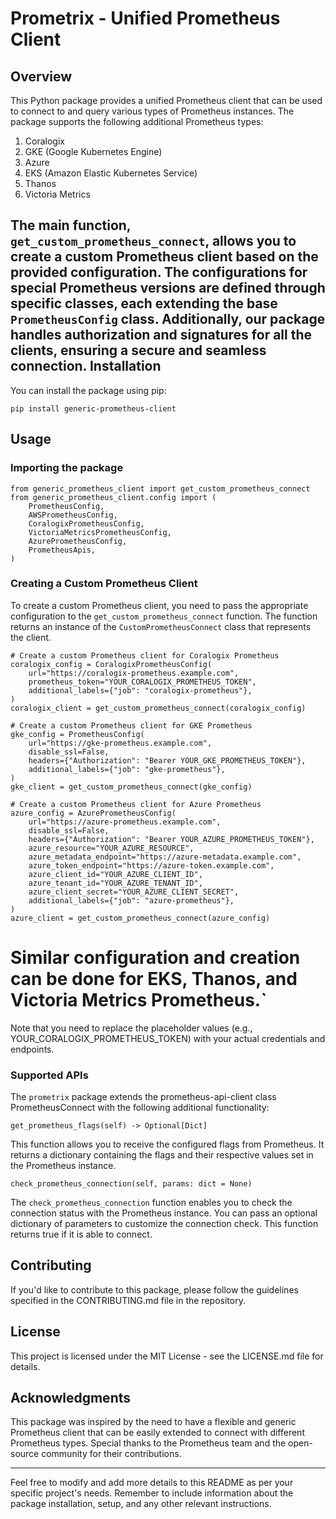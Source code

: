 Prometrix - Unified Prometheus Client
======================================================

Overview
--------

This Python package provides a unified Prometheus client that can be used to connect to and query various types of Prometheus instances. The package supports the following additional Prometheus types:

1.  Coralogix
2.  GKE (Google Kubernetes Engine)
3.  Azure
4.  EKS (Amazon Elastic Kubernetes Service)
5.  Thanos
6.  Victoria Metrics

The main function, `get_custom_prometheus_connect`, allows you to create a custom Prometheus client based on the provided configuration. The configurations for special Prometheus versions are defined through specific classes, each extending the base `PrometheusConfig` class. Additionally, our package handles authorization and signatures for all the clients, ensuring a secure and seamless connection.
Installation
------------

You can install the package using pip:

```
pip install generic-prometheus-client
```

Usage
-----

### Importing the package

```
from generic_prometheus_client import get_custom_prometheus_connect
from generic_prometheus_client.config import (
    PrometheusConfig,
    AWSPrometheusConfig,
    CoralogixPrometheusConfig,
    VictoriaMetricsPrometheusConfig,
    AzurePrometheusConfig,
    PrometheusApis,
)
```

### Creating a Custom Prometheus Client

To create a custom Prometheus client, you need to pass the appropriate configuration to the `get_custom_prometheus_connect` function. The function returns an instance of the `CustomPrometheusConnect` class that represents the client.

```
# Create a custom Prometheus client for Coralogix Prometheus
coralogix_config = CoralogixPrometheusConfig(
    url="https://coralogix-prometheus.example.com",
    prometheus_token="YOUR_CORALOGIX_PROMETHEUS_TOKEN",
    additional_labels={"job": "coralogix-prometheus"},
)
coralogix_client = get_custom_prometheus_connect(coralogix_config)

# Create a custom Prometheus client for GKE Prometheus
gke_config = PrometheusConfig(
    url="https://gke-prometheus.example.com",
    disable_ssl=False,
    headers={"Authorization": "Bearer YOUR_GKE_PROMETHEUS_TOKEN"},
    additional_labels={"job": "gke-prometheus"},
)
gke_client = get_custom_prometheus_connect(gke_config)

# Create a custom Prometheus client for Azure Prometheus
azure_config = AzurePrometheusConfig(
    url="https://azure-prometheus.example.com",
    disable_ssl=False,
    headers={"Authorization": "Bearer YOUR_AZURE_PROMETHEUS_TOKEN"},
    azure_resource="YOUR_AZURE_RESOURCE",
    azure_metadata_endpoint="https://azure-metadata.example.com",
    azure_token_endpoint="https://azure-token.example.com",
    azure_client_id="YOUR_AZURE_CLIENT_ID",
    azure_tenant_id="YOUR_AZURE_TENANT_ID",
    azure_client_secret="YOUR_AZURE_CLIENT_SECRET",
    additional_labels={"job": "azure-prometheus"},
)
azure_client = get_custom_prometheus_connect(azure_config)
```

# Similar configuration and creation can be done for EKS, Thanos, and Victoria Metrics Prometheus.`

Note that you need to replace the placeholder values (e.g., YOUR_CORALOGIX_PROMETHEUS_TOKEN) with your actual credentials and endpoints.

### Supported APIs

The `prometrix` package extends the prometheus-api-client class PrometheusConnect with the following additional functionality:

```
get_prometheus_flags(self) -> Optional[Dict]
```
This function allows you to receive the configured flags from Prometheus. It returns a dictionary containing the flags and their respective values set in the Prometheus instance.

```
check_prometheus_connection(self, params: dict = None)
```
The `check_prometheus_connection` function enables you to check the connection status with the Prometheus instance. You can pass an optional dictionary of parameters to customize the connection check. This function returns true if it is able to connect.


Contributing
------------

If you'd like to contribute to this package, please follow the guidelines specified in the CONTRIBUTING.md file in the repository.

License
-------

This project is licensed under the MIT License - see the LICENSE.md file for details.

Acknowledgments
---------------

This package was inspired by the need to have a flexible and generic Prometheus client that can be easily extended to connect with different Prometheus types. Special thanks to the Prometheus team and the open-source community for their contributions.

* * * * *

Feel free to modify and add more details to this README as per your specific project's needs. Remember to include information about the package installation, setup, and any other relevant instructions.